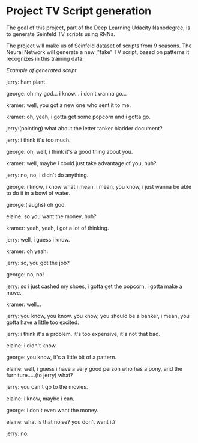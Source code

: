 # Project TV Script generation
The goal of this project, part of the Deep Learning Udacity Nanodegree, is to generate Seinfeld TV scripts using RNNs. 

The project will make us of Seinfeld dataset of scripts from 9 seasons. The Neural Network will generate a new ,"fake" TV script, based on patterns it recognizes in this training data.

_Example of generated script_


jerry: ham plant.

george: oh my god... i know... i don't wanna go...

kramer: well, you got a new one who sent it to me.

kramer: oh, yeah, i gotta get some popcorn and i gotta go.

jerry:(pointing) what about the letter tanker bladder document?

jerry: i think it's too much.

george: oh, well, i think it's a good thing about you.

kramer: well, maybe i could just take advantage of you, huh?

jerry: no, no, i didn't do anything.

george: i know, i know what i mean. i mean, you know, i just wanna be able to do it in a bowl of water.

george:(laughs) oh god.

elaine: so you want the money, huh?

kramer: yeah, yeah, i got a lot of thinking.

jerry: well, i guess i know.

kramer: oh yeah.

jerry: so, you got the job?

george: no, no!

jerry: so i just cashed my shoes, i gotta get the popcorn, i gotta make a move.

kramer: well...

jerry: you know, you know. you know, you should be a banker, i mean, you gotta have a little too excited.

jerry: i think it's a problem. it's too expensive, it's not that bad.

elaine: i didn't know.

george: you know, it's a little bit of a pattern.

elaine: well, i guess i have a very good person who has a pony, and the furniture.....(to jerry) what?

jerry: you can't go to the movies.

elaine: i know, maybe i can.

george: i don't even want the money.

elaine: what is that noise? you don't want it?

jerry: no.
